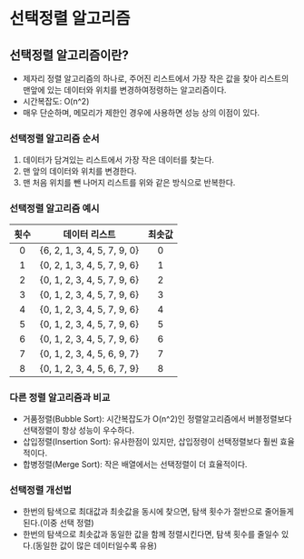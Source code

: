 # 선택정렬 알고리즘

## 선택정렬 알고리즘이란?

- 제자리 정렬 알고리즘의 하나로, 주어진 리스트에서 가장 작은 값을 찾아 리스트의 맨앞에 있는 데이터와 위치를 변경하여정령하는 알고리즘이다.
- 시간복잡도: O(n^2)
- 매우 단순하며, 메모리가 제한인 경우에 사용하면 성능 상의 이점이 있다.

### 선택정렬 알고리즘 순서

1. 데이터가 담겨있는 리스트에서 가장 작은 데이터를 찾는다.
2. 맨 앞의 데이터와 위치를 변경한다.
3. 맨 처음 위치를 뺀 나머지 리스트를 위와 같은 방식으로 반복한다.

### 선택정렬 알고리즘 예시

|횟수|데이터 리스트|최솟값|
|:--:|:-----------:|:----:|
|0|{6, 2, 1, 3, 4, 5, 7, 9, 0}|0|
|1|{0, 2, 1, 3, 4, 5, 7, 9, 6}|1|
|2|{0, 1, 2, 3, 4, 5, 7, 9, 6}|2|
|3|{0, 1, 2, 3, 4, 5, 7, 9, 6}|3|
|4|{0, 1, 2, 3, 4, 5, 7, 9, 6}|4|
|5|{0, 1, 2, 3, 4, 5, 7, 9, 6}|5|
|6|{0, 1, 2, 3, 4, 5, 7, 9, 6}|6|
|7|{0, 1, 2, 3, 4, 5, 6, 9, 7}|7|
|8|{0, 1, 2, 3, 4, 5, 6, 7, 9}|8|

### 다른 정렬 알고리즘과 비교
- 거품정렬(Bubble Sort): 시간복잡도가 O(n^2)인 정렬알고리즘에서 버블정렬보다 선택정렬이 항상 성능이 우수하다. 
- 삽입정렬(Insertion Sort): 유사한점이 있지만, 삽입정령이 선택정렬보다 훨씬 효율적이다.
- 합병정렬(Merge Sort): 작은 배열에서는 선택정렬이 더 효율적이다.

### 선택정렬 개선법
- 한번의 탐색으로 최대값과 최솟값을 동시에 찾으면, 탐색 횟수가 절반으로 줄어들게 된다.(이중 선택 정렬)
- 한번의 탐색으로 최솟값과 동일한 값을 함께 정렬시킨다면, 탐색 횟수를 줄일수 있다.(동일한 값이 많은 데이터일수록 유용) 
